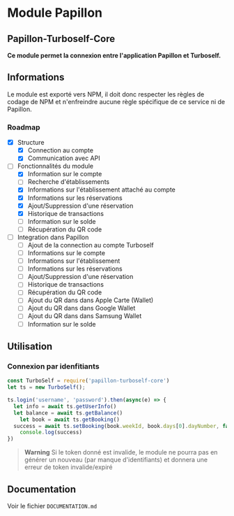 # Module Papillon
## Papillon-Turboself-Core

**Ce module permet la connexion entre l'application Papillon et Turboself.**

## Informations

Le module est exporté vers NPM, il doit donc respecter les règles de codage de NPM et n'enfreindre aucune règle spécifique de ce service ni de Papillon.

### Roadmap
- [x] Structure
  - [X] Connection au compte
  - [x] Communication avec API
- [ ] Fonctionnalités du module
  - [x] Information sur le compte
  - [ ] Recherche d'établissements
  - [x] Informations sur l'établissement attaché au compte
  - [x] Informations sur les réservations
  - [x] Ajout/Suppression d'une réservation
  - [x] Historique de transactions
  - [ ] Information sur le solde
  - [ ] Récupération du QR code
- [ ] Integration dans Papillon
  - [ ] Ajout de la connection au compte Turboself
  - [ ] Informations sur le compte
  - [ ] Informations sur l'établissement
  - [ ] Informations sur les réservations
  - [ ] Ajout/Suppression d'une réservation
  - [ ] Historique de transactions
  - [ ] Récupération du QR code
  - [ ] Ajout du QR dans dans Apple Carte (Wallet)
  - [ ] Ajout du QR dans dans Google Wallet
  - [ ] Ajout du QR dans dans Samsung Wallet
  - [ ] Information sur le solde

## Utilisation

### Connexion par idenfitiants
```javascript
const TurboSelf = require('papillon-turboself-core')
let ts = new TurboSelf();

ts.login('username', 'password').then(async(e) => {
  let info = await ts.getUserInfo()
  let balance = await ts.getBalance()
	let book = await ts.getBooking()
  success = await ts.setBooking(book.weekId, book.days[0].dayNumber, false)
	console.log(success)
})
```

> **Warning**
> Si le token donné est invalide, le module ne pourra pas en générer un nouveau (par manque d'identifiants) et donnera une erreur de token invalide/expiré

## Documentation
Voir le fichier `DOCUMENTATION.md`
